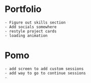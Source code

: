 # Portfolio
    - Figure out skills section
    - Add socials somewhere
    - restyle project cards
    - loading animation
# Pomo
    - add screen to add custom sessions
    - add way to go to continue sessions
    - 
